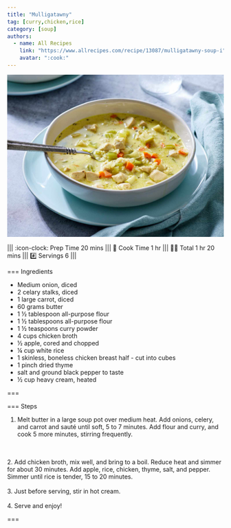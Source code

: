 ```yaml
---
title: "Mulligatawny"
tag: [curry,chicken,rice]
category: [soup]
authors:
  - name: All Recipes
    link: "https://www.allrecipes.com/recipe/13087/mulligatawny-soup-i"
    avatar: ":cook:"
---
```


![](img/mulligatawny.jpg)

||| :icon-clock: Prep Time
20 mins
||| :knife: Cook Time
1 hr
||| :cook: Total
1 hr 20 mins
||| :hash: Servings
6
|||



=== Ingredients

- Medium onion, diced
- 2 celary stalks, diced
- 1 large carrot, diced
- 60 grams butter
- 1 ½  tablespoon all-purpose flour
- 1 ½ tablespoons all-purpose flour
- 1 ½ teaspoons curry powder
- 4 cups chicken broth
- ½ apple, cored and chopped
- ¼ cup white rice
- 1 skinless, boneless chicken breast half - cut into cubes
- 1 pinch dried thyme
- salt and ground black pepper to taste
- ½ cup heavy cream, heated

===

=== Steps

1. Melt butter in a large soup pot over medium heat. Add onions, celery, and carrot and sauté until soft, 5 to 7 minutes. Add flour and curry, and cook 5 more minutes, stirring frequently. 
<br>
<br>
2. Add chicken broth, mix well, and bring to a boil. Reduce heat and simmer for about 30 minutes. Add apple, rice, chicken, thyme, salt, and pepper. Simmer until rice is tender, 15 to 20 minutes.
<br>
<br>
3. Just before serving, stir in hot cream. 
<br>
<br>
4. Serve and enjoy!

===
